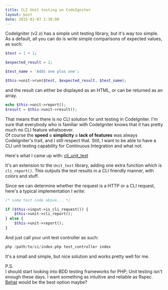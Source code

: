 ```yaml
---
title: CLI Unit testing on CodeIgniter
layout: post
date: 2015-01-07 1:30:00
---
```


CodeIgniter (v2.x) has a simple unit testing library, but it's way too simple.  
As a default, all you can do is write simple comparisons of expected values, as such:

```php
$test = 1 + 1;

$expected_result = 2;

$test_name = 'Adds one plus one';

$this->unit->run($test, $expected_result, $test_name);
```

and the result can either be displayed as an HTML, or can be returned as an array.  

```php
echo $this->unit->report();
$result = $this->unit->result();
```

That means that there is no CLI solution for unit testing in CodeIgniter.
I'm sure that everybody who is familiar with CodeIgniter knows that it has pretty much no CLI feature whatsoever.  
Of course the **speed = simplicity = lack of features** was always CodeIgniter's trait, and I still respect that.
Still, I want to be able to have a CLI unit testing capability for Continuous Integration and what not.

Here's what I came up with: [cli_unit_test](https://github.com/ashiina/codeigniter-cli_unit_test)

It's an extension to the `Unit_test` library, adding one extra function which is `cli_report()`. This outputs the test results in a CLI friendly manner, with colors and stuff.

Since we can determine whether the request is a HTTP or a CLI request, here's a typical implementation I write:

```php
/* some test code above... */

if ($this->input->is_cli_request()) {
	$this->unit->cli_report();
} else {
	$this->unit->report();
}
```

And just call your unit test controller as such:

```php
php /path/to/ci/index.php test_controller index
```

It's a small and simple, but nice solution and works pretty well for me.  
  
  
  
P.S.   
I should start looking into BDD testing frameworks for PHP; Unit testing isn't enough these days. I want something as intuitive and reliable as Rspec. [Behat](http://docs.behat.org/en/v2.5/) would be the best option maybe? 






